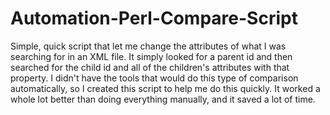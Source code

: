 # Automation-Perl-Compare-Script

Simple, quick script that let me change the attributes of what I was searching for in an XML file. It simply looked for a parent id and then searched for the child id and all of the children's attributes with that property. I didn't have the tools that would do this type of comparison automatically, so I created this script to help me do this quickly. It worked a whole lot better than doing everything manually, and it saved a lot of time.  
